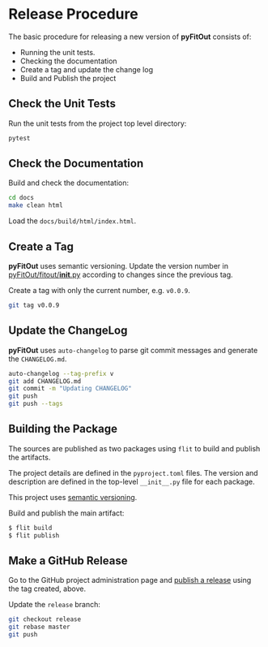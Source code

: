 # Release Procedure
The basic procedure for releasing a new version of **pyFitOut** consists of:
- Running the unit tests.
- Checking the documentation
- Create a tag and update the change log
- Build and Publish the project

## Check the Unit Tests

Run the unit tests from the project top level directory:
```bash
pytest
```

## Check the Documentation

Build and check the documentation:
```bash
cd docs
make clean html
```

Load the `docs/build/html/index.html`.

## Create a Tag

**pyFitOut** uses semantic versioning. Update the version number in [pyFitOut/fitout/__init__.py](pyFitOut/fitout/__init__.py) according to changes since the previous tag.

Create a tag with only the current number, e.g. `v0.0.9`.
```bash
git tag v0.0.9
```

## Update the ChangeLog

**pyFitOut** uses `auto-changelog` to parse git commit messages and generate the `CHANGELOG.md`.

```bash
auto-changelog --tag-prefix v
git add CHANGELOG.md
git commit -m "Updating CHANGELOG"
git push
git push --tags
```

## Building the Package

The sources are published as two packages using `flit` to build and publish the artifacts.

The project details are defined in the `pyproject.toml` files. The version and description are defined in the top-level `__init__.py` file for each package.

This project uses [semantic versioning](https://semver.org/).

Build and publish the main artifact:
```bash
$ flit build
$ flit publish
```
## Make a GitHub Release

Go to the GitHub project administration page and [publish a release](https://github.com/kev-m/pyFitOut/releases/new) using the tag created, above.

Update the `release` branch:
```bash
git checkout release
git rebase master
git push
```